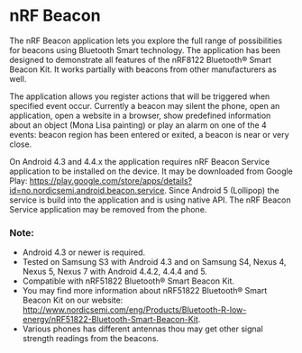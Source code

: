 # nRF Beacon

The nRF Beacon application lets you explore the full range of possibilities for beacons using Bluetooth Smart technology. The application has been designed to demonstrate all features of the nRF8122 Bluetooth® Smart Beacon Kit. It works partially with beacons from other manufacturers as well.

The application allows you register actions that will be triggered when specified event occur. Currently a beacon may silent the phone, open an application, open a website in a browser, show predefined information about an object (Mona Lisa painting) or play an alarm on one of the 4 events: beacon region has been entered or exited, a beacon is near or very close.

On Android 4.3 and 4.4.x the application requires nRF Beacon Service application to be installed on the device. It may be downloaded from Google Play: https://play.google.com/store/apps/details?id=no.nordicsemi.android.beacon.service.
Since Android 5 (Lollipop) the service is build into the application and is using native API. The nRF Beacon Service application may be removed from the phone.

### Note:

- Android 4.3 or newer is required.
- Tested on Samsung S3 with Android 4.3 and on Samsung S4, Nexus 4, Nexus 5, Nexus 7 with Android 4.4.2, 4.4.4 and 5.
- Compatible with nRF51822 Bluetooth® Smart Beacon Kit.
- You may find more information about nRF51822 Bluetooth® Smart Beacon Kit on our website: http://www.nordicsemi.com/eng/Products/Bluetooth-R-low-energy/nRF51822-Bluetooth-Smart-Beacon-Kit.
- Various phones has different antennas thou may get other signal strength readings from the beacons.